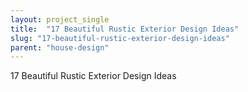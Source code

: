 ```yaml
---
layout: project_single
title:  "17 Beautiful Rustic Exterior Design Ideas"
slug: "17-beautiful-rustic-exterior-design-ideas"
parent: "house-design"
---
```

17 Beautiful Rustic Exterior Design Ideas
